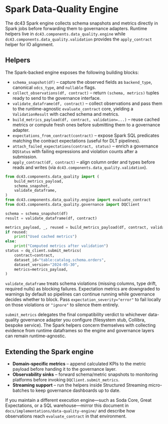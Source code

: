 # Spark Data-Quality Engine

The dc43 Spark engine collects schema snapshots and metrics directly in Spark
jobs before forwarding them to governance adapters.  Runtime helpers live in
`dc43.components.data_quality.engine` while `dc43.components.data_quality.validation`
provides the `apply_contract` helper for IO alignment.

## Helpers

The Spark-backed engine exposes the following building blocks:

* `schema_snapshot(df)` – capture the observed fields as `backend_type`,
  canonical `odcs_type`, and `nullable` flags.
* `collect_observations(df, contract)` – return `(schema, metrics)` tuples ready
  to send to the governance interface.
* `validate_dataframe(df, contract)` – collect observations and pass them to the
  runtime-agnostic `evaluate_contract` core, yielding a `ValidationResult` with
  cached schema and metrics.
* `build_metrics_payload(df, contract, validation=...)` – reuse cached metrics or
  compute fresh ones before submitting them to a governance adapter.
* `expectations_from_contract(contract)` – expose Spark SQL predicates matching
  the contract expectations (useful for DLT pipelines).
* `attach_failed_expectations(contract, status)` – enrich a governance
  `DQStatus` with failing expressions and violation counts after a submission.
* `apply_contract(df, contract)` – align column order and types before reads and
  writes (via `dc43.components.data_quality.validation`).

```python
from dc43.components.data_quality import (
    build_metrics_payload,
    schema_snapshot,
    validate_dataframe,
)
from dc43.components.data_quality.engine import evaluate_contract
from dc43.components.data_quality.governance import DQClient

schema = schema_snapshot(df)
result = validate_dataframe(df, contract)

metrics_payload, _, reused = build_metrics_payload(df, contract, validation=result)
if reused:
    print("Used cached metrics")
else:
    print("Computed metrics after validation")
status = dq_client.submit_metrics(
    contract=contract,
    dataset_id="table:catalog.schema.orders",
    dataset_version="2024-05-30",
    metrics=metrics_payload,
)
```

`validate_dataframe` treats schema violations (missing columns, type drift,
required nulls) as blocking failures.  Expectation metrics are downgraded to
warnings by default so pipelines can continue running while governance decides
whether to block.  Pass `expectation_severity="error"` to fail locally on those
violations or `"ignore"` to silence them entirely.

`submit_metrics` delegates the final compatibility verdict to whichever
data-quality governance adapter you configure (filesystem stub, Collibra,
bespoke service).  The Spark helpers concern themselves with collecting evidence
from runtime dataframes so the engine and governance layers can remain
runtime-agnostic.

## Extending the Spark engine

* **Domain-specific metrics** – append calculated KPIs to the metric payload
  before handing it to the governance layer.
* **Observability sinks** – forward schema/metric snapshots to monitoring
  platforms before invoking `DQClient.submit_metrics`.
* **Streaming support** – run the helpers inside Structured Streaming
  micro-batches to keep governance dashboards up to date.

If you maintain a different execution engine—such as Soda Core, Great
Expectations, or a SQL warehouse—mirror this document in
`docs/implementations/data-quality-engine/` and describe how observations reach
`evaluate_contract` in that environment.
